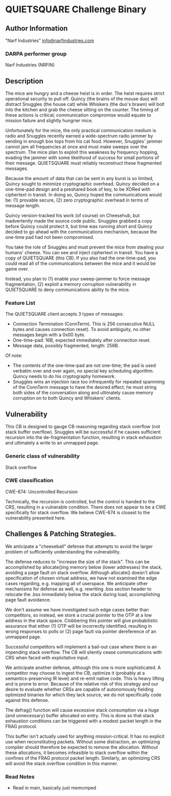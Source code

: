 # QUIETSQUARE Challenge Binary

## Author Information

"Narf Industries" <info@narfindustries.com>

### DARPA performer group

Narf Industries (NRFIN)

## Description

The mice are hungry and a cheese heist is in order. The heist requires strict operational security to pull off. Quincy (the brains of the mouse duo) will distract Snuggles (the house cat) while Whiskers (the duo's brawn) will bolt into the kitchen and grab the cheese sitting on the counter. The timing of these actions is critical; communication compromise would equate to mission failure and slightly hungrier mice.

Unfortunately for the mice, the only practical communication medium is radio and Snuggles recently earned a wide-spectrum radio jammer by sending in enough box tops from his cat food. However, Snuggles' jammer cannot jam all frequencies at once and must make sweeps over the spectrum. The mice plan to exploit this weakness by frequency hopping, evading the jammer with some likelihood of success for small portions of their message. QUIETSQUARE must reliably reconstruct these fragmented messages.

Because the amount of data that can be sent in any burst is so limited, Quincy sought to minimize cryptographic overhead. Quincy decided on a one-time-pad design and a preshared book of key, to be XORed with ciphertext in transit.
In doing so, Quincy hoped the communications would be: (1) provable secure, (2) zero cryptographic overhead in terms of message length.

Quincy version-tracked his work (of course) on Cheesehub, but inadvertently made the source code public. Snuggles grabbed a copy before Quincy could protect it, but time was running short and Quincy decided to go ahead with the communications mechanism, because the one-time pad had not been compromised.

You take the role of Snuggles and must prevent the mice from stealing your humans' cheese. You can see and inject ciphertext in transit.
You have a copy of QUIETSQUARE (this CB). If you also had the one-time-pad, you could read all of the communications between the mice and it would be game over.

Instead, you plan to (1) enable your sweep-jammer to force message fragmentation, (2) exploit a memory corruption vulnerability in QUIETSQUARE to deny communications ability to the mice.

### Feature List

The QUIETSQUARE client accepts 3 types of messages:
* Connection Termination (ConnTerm).  This is 256 consecutive NULL bytes and causes connection reset).  To avoid ambiguity, no other messages begin with a 0x00 byte.
* One-time-pad: 16B, expected immediately after connection reset.
* Message data, possibly fragmented, length: 256B.

Of note:
* The contents of the one-time-pad are not one-time; the pad is used verbatim over and over again, no special key scheduling algorithm.  Quincy needs to do his cryptography homework.
* Snuggles wins an injection race too infrequently for repeated spamming of the ConnTerm message to have the desired effect; he must string both sides of the conversation along and ultimately cause memory corruption on to both Quincy and Whiskers' clients.

## Vulnerability

This CB is designed to gauge CB reasoning regarding stack overflow (not stack buffer overflow).
Snuggles will be successful if he causes sufficient recursion into the de-fragmentation function, resulting in stack exhaustion and ultimately a write to an unmapped page.

### Generic class of vulnerability

Stack overflow

### CWE classification

CWE-674: Uncontrolled Recursion

Technically, the recursion is controlled, but the control is handed to the CRS, resulting in a vulnerable condition.  There does not appear to be a CWE specifically for stack overflow.  We believe CWE-674 is closest to the vulnerability presented here.

## Challenges & Patching Strategies.

We anticipate a "cheeseball" defense that attempts to avoid the larger problem of sufficiently understanding the vulnerability.

The defense reduces to "increase the size of the stack".  This can be accomplished by allocate()ing memory below (lower addresses) the stack, avoiding a page fault on stack overflow.  Although allocate() doesn't allow specification of chosen virtual address, we have not examined the edge cases regarding, e.g. mapping all of userspace.  We anticipate other mechanisms for defense as well, e.g. rewriting .bss section header to relocate the .bss immediately below the stack during load, accomplishing page fault avoidance.

We don't assume we have investigated such edge cases better than competitors, so instead, we store a crucial pointer to the OTP at a low address in the stack space.  Clobbering this pointer will give probabilistic assurance that either (1) OTP will be incorrectly identified, resulting in wrong responses to polls or (2) page fault via pointer dereference of an unmapped page.

Successful competitors will implement a bail-out case where there is an impending stack overflow.  The CB will silently cease communications with CRS when faced with exploitative input.

We anticipate another defense, although this one is more sophisticated.  A competitor may choose to ingest the CB, optimize it (probably at a semantics-preserving IR level) and re-emit native code.  This is heavy lifting and is prone to error.  Because of the relative risk of this strategy and our desire to evaluate whether CRSs are capable of autonomously fielding optimized binaries for which they lack source, we do not specifically code against this defense.

The defrag() function will cause excessive stack consumption via a huge (and unnecessary) buffer allocated on entry.  This is done so that stack exhaustion conditions can be triggered with a modest packet length in the FRAG protocol. 

This buffer isn't actually used for anything mission-critical.  It has no explicit use when reconstituting packets.  Without some distraction, an optimizing compiler should therefore be expected to remove the allocation.  Without these allocations, it becomes infeasible to stack overflow within the confines of the FRAG protocol packet length.  Similarly, an optimizing CRS will avoid the stack overflow condition in this manner.

### Read Notes

* Read in main, basically just memcmped